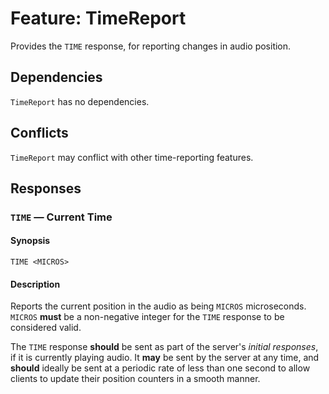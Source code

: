 # Feature: TimeReport

Provides the `TIME` response, for reporting changes in audio position.

## Dependencies

`TimeReport` has no dependencies.

## Conflicts

`TimeReport` may conflict with other time-reporting features.

## Responses

### `TIME` — Current Time

#### Synopsis

`TIME <MICROS>`

#### Description

Reports the current position in the audio as being `MICROS` microseconds.
`MICROS` __must__ be a non-negative integer for the `TIME` response to be
considered valid.

The `TIME` response __should__ be sent as part of the server's _initial
responses_, if it is currently playing audio.  It __may__ be sent by the server
at any time, and __should__ ideally be sent at a periodic rate of less than one
second to allow clients to update their position counters in a smooth manner.
